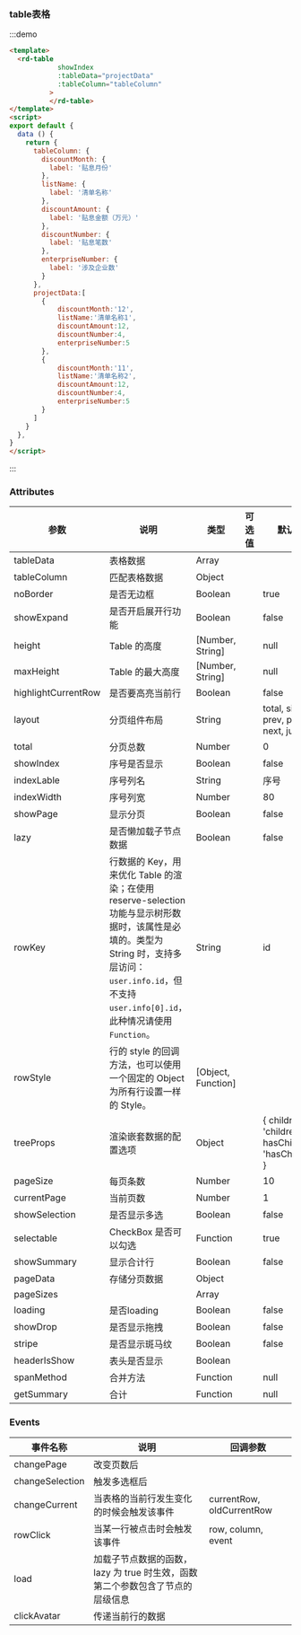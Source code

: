 ### table表格

:::demo

```html
<template>
  <rd-table
            showIndex
            :tableData="projectData"
            :tableColumn="tableColumn"
          >
          </rd-table>
</template>
<script>
export default {
  data () {
    return {
      tableColumn: {
        discountMonth: {
          label: '贴息月份'
        },
        listName: {
          label: '清单名称'
        },
        discountAmount: {
          label: '贴息金额（万元）'
        },
        discountNumber: {
          label: '贴息笔数'
        },
        enterpriseNumber: {
          label: '涉及企业数'
        }
      },
      projectData:[
        {
            discountMonth:'12',
            listName:'清单名称1',
            discountAmount:12,
            discountNumber:4,
            enterpriseNumber:5
        },
        {
            discountMonth:'11',
            listName:'清单名称2',
            discountAmount:12,
            discountNumber:4,
            enterpriseNumber:5
        }
      ]
    }
  },
}
</script>

```

:::

### Attributes
| 参数                | 说明                                                         | 类型               | 可选值 | 默认值                                               |
| ------------------- | ------------------------------------------------------------ | ------------------ | ------ | ---------------------------------------------------- |
| tableData           | 表格数据                                                     | Array              |        |                                                      |
| tableColumn         | 匹配表格数据                                                 | Object             |        |                                                      |
| noBorder            | 是否无边框                                                   | Boolean            |        | true                                                 |
| showExpand          | 是否开启展开行功能                                           | Boolean            |        | false                                                |
| height              | Table 的高度                                                 | [Number, String]   |        | null                                                 |
| maxHeight           | Table 的最大高度                                             | [Number, String]   |        | null                                                 |
| highlightCurrentRow | 是否要高亮当前行                                             | Boolean            |        | false                                                |
| layout              | 分页组件布局                                                 | String             |        | total, sizes, prev, pager, next, jumper              |
| total               | 分页总数                                                     | Number             |        | 0                                                    |
| showIndex           | 序号是否显示                                                 | Boolean            |        | false                                                |
| indexLable          | 序号列名                                                     | String             |        | 序号                                                 |
| indexWidth          | 序号列宽                                                     | Number             |        | 80                                                   |
| showPage            | 显示分页                                                     | Boolean            |        | false                                                |
| lazy                | 是否懒加载子节点数据                                         | Boolean            |        | false                                                |
| rowKey              | 行数据的 Key，用来优化 Table 的渲染；在使用 reserve-selection 功能与显示树形数据时，该属性是必填的。类型为 String 时，支持多层访问：`user.info.id`，但不支持 `user.info[0].id`，此种情况请使用 `Function`。 | String             |        | id                                                   |
| rowStyle            | 行的 style 的回调方法，也可以使用一个固定的 Object 为所有行设置一样的 Style。 | [Object, Function] |        |                                                      |
| treeProps           | 渲染嵌套数据的配置选项                                       | Object             |        | { children: 'children', hasChildren: 'hasChildren' } |
| pageSize            | 每页条数                                                     | Number             |        | 10                                                   |
| currentPage         | 当前页数                                                     | Number             |        | 1                                                    |
| showSelection       | 是否显示多选                                                 | Boolean            |        | false                                                |
| selectable          | CheckBox 是否可以勾选                                        | Function           |        | true                                                 |
| showSummary         | 显示合计行                                                   | Boolean            |        | false                                                |
| pageData            | 存储分页数据                                                 | Object             |        |                                                      |
| pageSizes           |                                                              | Array              |        |                                                      |
| loading             | 是否loading                                                  | Boolean            |        | false                                                |
| showDrop            | 是否显示拖拽                                                 | Boolean            |        | false                                                |
| stripe              | 是否显示斑马纹                                               | Boolean            |        | false                                                |
| headerIsShow        | 表头是否显示                                                 | Boolean            |        |                                                      |
| spanMethod          | 合并方法                                                     | Function           |        | null                                                 |
| getSummary          | 合计                                                         | Function           |        | null                                                 |






### Events

| 事件名称        | 说明                                                         | 回调参数                  |
| --------------- | ------------------------------------------------------------ | ------------------------- |
| changePage      | 改变页数后                                                   |                           |
| changeSelection | 触发多选框后                                                 |                           |
| changeCurrent   | 当表格的当前行发生变化的时候会触发该事件                     | currentRow, oldCurrentRow |
| rowClick        | 当某一行被点击时会触发该事件                                 | row, column, event        |
| load            | 加载子节点数据的函数，lazy 为 true 时生效，函数第二个参数包含了节点的层级信息 |                           |
| clickAvatar     | 传递当前行的数据                                             |                           |
